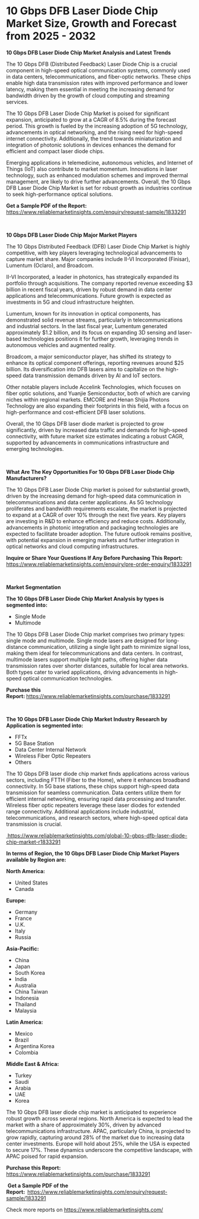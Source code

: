 <p><h1>10 Gbps DFB Laser Diode Chip Market Size, Growth and Forecast from 2025 - 2032</h1></p><p><strong>10 Gbps DFB Laser Diode Chip Market Analysis and Latest Trends</strong></p>
<p><p>The 10 Gbps DFB (Distributed Feedback) Laser Diode Chip is a crucial component in high-speed optical communication systems, commonly used in data centers, telecommunications, and fiber-optic networks. These chips enable high data transmission rates with improved performance and lower latency, making them essential in meeting the increasing demand for bandwidth driven by the growth of cloud computing and streaming services.</p><p>The 10 Gbps DFB Laser Diode Chip Market is poised for significant expansion, anticipated to grow at a CAGR of 8.5% during the forecast period. This growth is fueled by the increasing adoption of 5G technology, advancements in optical networking, and the rising need for high-speed internet connectivity. Additionally, the trend towards miniaturization and integration of photonic solutions in devices enhances the demand for efficient and compact laser diode chips.</p><p>Emerging applications in telemedicine, autonomous vehicles, and Internet of Things (IoT) also contribute to market momentum. Innovations in laser technology, such as enhanced modulation schemes and improved thermal management, are likely to drive further advancements. Overall, the 10 Gbps DFB Laser Diode Chip Market is set for robust growth as industries continue to seek high-performance optical solutions.</p></p>
<p><strong>Get a Sample PDF of the Report:&nbsp;</strong> <a href="https://www.reliablemarketinsights.com/enquiry/request-sample/1833291?utm_campaign=2199&utm_medium=2&utm_source=Github&utm_content=ia&utm_term=26032025&utm_id=10-gbps-dfb-laser-diode-chip">https://www.reliablemarketinsights.com/enquiry/request-sample/1833291</a></p>
<p>&nbsp;</p>
<p><strong>10 Gbps DFB Laser Diode Chip Major Market Players</strong></p>
<p><p>The 10 Gbps Distributed Feedback (DFB) Laser Diode Chip Market is highly competitive, with key players leveraging technological advancements to capture market share. Major companies include II-VI Incorporated (Finisar), Lumentum (Oclaro), and Broadcom.</p><p>II-VI Incorporated, a leader in photonics, has strategically expanded its portfolio through acquisitions. The company reported revenue exceeding $3 billion in recent fiscal years, driven by robust demand in data center applications and telecommunications. Future growth is expected as investments in 5G and cloud infrastructure heighten.</p><p>Lumentum, known for its innovation in optical components, has demonstrated solid revenue streams, particularly in telecommunications and industrial sectors. In the last fiscal year, Lumentum generated approximately $1.2 billion, and its focus on expanding 3D sensing and laser-based technologies positions it for further growth, leveraging trends in autonomous vehicles and augmented reality.</p><p>Broadcom, a major semiconductor player, has shifted its strategy to enhance its optical component offerings, reporting revenues around $25 billion. Its diversification into DFB lasers aims to capitalize on the high-speed data transmission demands driven by AI and IoT sectors.</p><p>Other notable players include Accelink Technologies, which focuses on fiber optic solutions, and Yuanjie Semiconductor, both of which are carving niches within regional markets. EMCORE and Henan Shijia Photons Technology are also expanding their footprints in this field, with a focus on high-performance and cost-efficient DFB laser solutions.</p><p>Overall, the 10 Gbps DFB laser diode market is projected to grow significantly, driven by increased data traffic and demands for high-speed connectivity, with future market size estimates indicating a robust CAGR, supported by advancements in communications infrastructure and emerging technologies.</p></p>
<p>&nbsp;</p>
<p><strong>What Are The Key Opportunities For 10 Gbps DFB Laser Diode Chip Manufacturers?</strong></p>
<p><p>The 10 Gbps DFB Laser Diode Chip market is poised for substantial growth, driven by the increasing demand for high-speed data communication in telecommunications and data center applications. As 5G technology proliferates and bandwidth requirements escalate, the market is projected to expand at a CAGR of over 10% through the next five years. Key players are investing in R&D to enhance efficiency and reduce costs. Additionally, advancements in photonic integration and packaging technologies are expected to facilitate broader adoption. The future outlook remains positive, with potential expansion in emerging markets and further integration in optical networks and cloud computing infrastructures.</p></p>
<p><strong>Inquire or Share Your Questions If Any Before Purchasing This Report:</strong> <a href="https://www.reliablemarketinsights.com/enquiry/pre-order-enquiry/1833291?utm_campaign=2199&utm_medium=2&utm_source=Github&utm_content=ia&utm_term=26032025&utm_id=10-gbps-dfb-laser-diode-chip">https://www.reliablemarketinsights.com/enquiry/pre-order-enquiry/1833291</a></p>
<p>&nbsp;</p>
<p><strong>Market Segmentation</strong></p>
<p><strong>The 10 Gbps DFB Laser Diode Chip Market Analysis by types is segmented into:</strong></p>
<p><ul><li>Single Mode</li><li>Multimode</li></ul></p>
<p><p>The 10 Gbps DFB Laser Diode Chip market comprises two primary types: single mode and multimode. Single mode lasers are designed for long-distance communication, utilizing a single light path to minimize signal loss, making them ideal for telecommunications and data centers. In contrast, multimode lasers support multiple light paths, offering higher data transmission rates over shorter distances, suitable for local area networks. Both types cater to varied applications, driving advancements in high-speed optical communication technologies.</p></p>
<p><strong>Purchase this Report:&nbsp;</strong><a href="https://www.reliablemarketinsights.com/purchase/1833291?utm_campaign=2199&utm_medium=2&utm_source=Github&utm_content=ia&utm_term=26032025&utm_id=10-gbps-dfb-laser-diode-chip">https://www.reliablemarketinsights.com/purchase/1833291</a></p>
<p>&nbsp;</p>
<p><strong>The 10 Gbps DFB Laser Diode Chip Market Industry Research by Application is segmented into:</strong></p>
<p><ul><li>FFTx</li><li>5G Base Station</li><li>Data Center Internal Network</li><li>Wireless Fiber Optic Repeaters</li><li>Others</li></ul></p>
<p><p>The 10 Gbps DFB laser diode chip market finds applications across various sectors, including FTTH (Fiber to the Home), where it enhances broadband connectivity. In 5G base stations, these chips support high-speed data transmission for seamless communication. Data centers utilize them for efficient internal networking, ensuring rapid data processing and transfer. Wireless fiber optic repeaters leverage these laser diodes for extended range connectivity. Additional applications include industrial, telecommunications, and research sectors, where high-speed optical data transmission is crucial.</p></p>
<p><a href="https://www.reliablemarketinsights.com/global-10-gbps-dfb-laser-diode-chip-market-r1833291?utm_campaign=2199&utm_medium=2&utm_source=Github&utm_content=ia&utm_term=26032025&utm_id=10-gbps-dfb-laser-diode-chip">&nbsp;https://www.reliablemarketinsights.com/global-10-gbps-dfb-laser-diode-chip-market-r1833291</a></p>
<p><strong>In terms of Region, the 10 Gbps DFB Laser Diode Chip Market Players available by Region are:</strong></p>
<p>
    <p> <strong> North America: </strong>
        <ul>
            <li>United States</li>
            <li>Canada</li>
        </ul>
        </p> 
    <p> <strong> Europe: </strong>
        <ul>
            <li>Germany</li>
            <li>France</li>
            <li>U.K.</li>
            <li>Italy</li>
            <li>Russia</li>
        </ul>
        </p> 
    <p> <strong> Asia-Pacific: </strong>
        <ul>
            <li>China</li>
            <li>Japan</li>
            <li>South Korea</li>
            <li>India</li>
            <li>Australia</li>
            <li>China Taiwan</li>
            <li>Indonesia</li>
            <li>Thailand</li>
            <li>Malaysia</li>
        </ul>
        </p> 
    <p> <strong> Latin America: </strong>
        <ul>
            <li>Mexico</li>
            <li>Brazil</li>
            <li>Argentina Korea</li>
            <li>Colombia</li>
        </ul>
        </p> 
    <p> <strong> Middle East & Africa: </strong>
        <ul>
            <li>Turkey</li>
            <li>Saudi</li>
            <li>Arabia</li>
            <li>UAE</li>
            <li>Korea</li>
        </ul>
    </p>
    </p>
<p><p>The 10 Gbps DFB laser diode chip market is anticipated to experience robust growth across several regions. North America is expected to lead the market with a share of approximately 30%, driven by advanced telecommunications infrastructure. APAC, particularly China, is projected to grow rapidly, capturing around 28% of the market due to increasing data center investments. Europe will hold about 25%, while the USA is expected to secure 17%. These dynamics underscore the competitive landscape, with APAC poised for rapid expansion.</p></p>
<p><strong>Purchase this Report: </strong><a href="https://www.reliablemarketinsights.com/purchase/1833291?utm_campaign=2199&utm_medium=2&utm_source=Github&utm_content=ia&utm_term=26032025&utm_id=10-gbps-dfb-laser-diode-chip">https://www.reliablemarketinsights.com/purchase/1833291</a></p>
<p>&nbsp;<strong>Get a Sample PDF of the Report:&nbsp;&nbsp;</strong><a href="https://www.reliablemarketinsights.com/enquiry/request-sample/1833291?utm_campaign=2199&utm_medium=2&utm_source=Github&utm_content=ia&utm_term=26032025&utm_id=10-gbps-dfb-laser-diode-chip">https://www.reliablemarketinsights.com/enquiry/request-sample/1833291</a></p>
<p><strong></strong></p>
<p>Check more reports on <a href="https://www.reliablemarketinsights.com/?utm_campaign=2199&utm_medium=2&utm_source=Github&utm_content=ia&utm_term=26032025&utm_id=10-gbps-dfb-laser-diode-chip">https://www.reliablemarketinsights.com/</a></p>